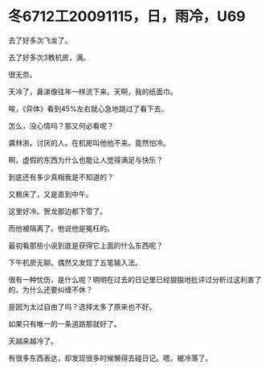 # 冬6712工20091115，日，雨冷，U69

去了好多次飞龙了。

去了好多次3教机房，满。

很无奈。

天冷了，鼻涕像往年一样流下来。天啊，我的纸面巾。

唉，《异体》看到45%左右就心急地跳过了看下去。

怎么，没心情吗？那又何必看呢？

龚林浙。讨厌的人。在机房叫他他不来。竟然怕冷。

啊，虚假的东西为什么也能让人觉得满足与快乐？

到底还有多少真相我是不知道的？

又赖床了，又是直到中午。

这里好冷。贺龙那边都下雪了。

而他被隔离了。他说他是冤枉的。

最初看那些小说到底是获得它上面的什么东西呢？

下午机房无聊。偶然又发现了五笔输入法。

很有一种忧伤，是什么呢？明明在过去的日记里已经狠狠地批评过分析过这利害了的，为什么还要纠缠不休？

是因为太过自由了吗？选择太多了原来也不好。

如果只有唯一的一条道路那就好了。

天越来越冷了。

有很多东西表达，却发现很多时候懒得去碰日记。嗯，被冷落了。
